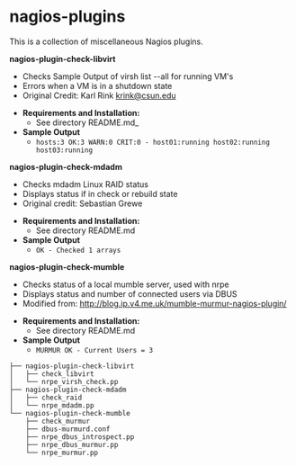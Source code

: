 nagios-plugins
===================

This is a collection of miscellaneous Nagios plugins.

**nagios-plugin-check-libvirt**
   - Checks Sample Output of virsh list --all for running VM's
   - Errors when a VM is in a shutdown state
   - Original Credit: Karl Rink <krink@csun.edu>
   * __Requirements and Installation:__
      - See directory README.md_
   * __Sample Output__
      - `hosts:3 OK:3 WARN:0 CRIT:0 - host01:running host02:running host03:running`

**nagios-plugin-check-mdadm**
   - Checks mdadm Linux RAID status
   - Displays status if in check or rebuild state
   - Original credit: Sebastian Grewe
   * __Requirements and Installation:__ 
      - See directory README.md
   * __Sample Output__
      - `OK - Checked 1 arrays`

**nagios-plugin-check-mumble**
   - Checks status of a local mumble server, used with nrpe
   - Displays status and number of connected users via DBUS
   - Modified from: http://blog.ip.v4.me.uk/mumble-murmur-nagios-plugin/
   * __Requirements and Installation:__
      - See directory README.md
   * __Sample Output__
      - `MURMUR OK - Current Users = 3`
```
├── nagios-plugin-check-libvirt
│   ├── check_libvirt
│   └── nrpe_virsh_check.pp
├── nagios-plugin-check-mdadm
│   ├── check_raid
│   └── nrpe_mdadm.pp
└── nagios-plugin-check-mumble
    ├── check_murmur
    ├── dbus-murmurd.conf
    ├── nrpe_dbus_introspect.pp
    ├── nrpe_dbus_murmur.pp
    └── nrpe_murmur.pp
```
